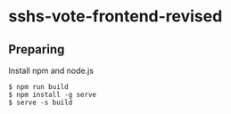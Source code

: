 # sshs-vote-frontend-revised

## Preparing

Install npm and node.js

```shell
$ npm run build
$ npm install -g serve
$ serve -s build
```

